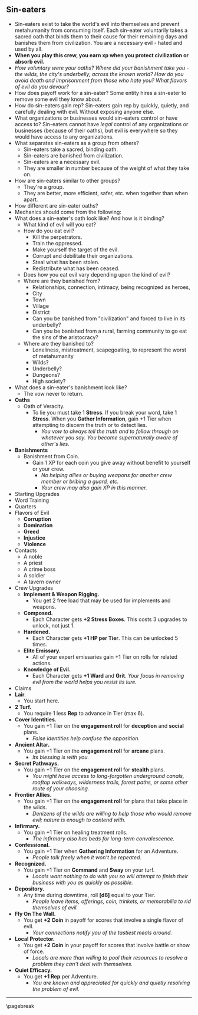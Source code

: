 ## Sin-eaters

* Sin-eaters exist to take the world's evil into themselves and prevent metahumanity from consuming itself. Each sin-eater voluntarily takes a sacred oath that binds them to their cause for their remaining days and banishes them from civilization. You are a necessary evil - hated and used by all.
* **When you play this crew, you earn xp when you protect civilization or absorb evil.**
* *How voluntary were your oaths? Where did your banishment take you - the wilds, the city's underbelly, across the known world? How do you avoid death and imprisonment from those who hate you? What flavors of evil do you devour?*
* How does payoff work for a sin-eater? Some entity hires a sin-eater to remove some evil they know about.
* How do sin-eaters gain rep? Sin-eaters gain rep by quickly, quietly, and carefully dealing with evil. Without exposing anyone else.
* What organizations or businesses would sin-eaters control or have access to? Sin-eaters cannot have *legal* control of any organizations or businesses (because of their oaths), but evil is everywhere so they would have access to any organizations.
* What separates sin-eaters as a group from others?
    * Sin-eaters take a sacred, binding oath.
    * Sin-eaters are banished from civilization.
    * Sin-eaters are a necessary evil.
    * They are smaller in number because of the weight of what they take on.
* How are sin-eaters similar to other groups?
    * They're a group.
    * They are better, more efficient, safer, etc. when together than when apart.
* How different are sin-eater oaths?
* Mechanics should come from the following:
* What does a sin-eater's oath look like? And how is it binding?
    * What kind of evil will you eat?
    * How do you eat evil?
        * Kill the perpetrators.
        * Train the oppressed.
        * Make yourself the target of the evil.
        * Corrupt and debilitate their organizations.
        * Steal what has been stolen.
        * Redistribute what has been ceased.
    * Does how you eat evil vary depending upon the kind of evil?
    * Where are they banished from?
        * Relationships, connection, intimacy, being recognized as heroes,
        * City
        * Town
        * Village
        * District
        * Can you be banished from "civilization" and forced to live in its underbelly?
        * Can you be banished from a rural, farming community to go eat the sins of the aristocracy?
    * Where are they banished to?
        * Loneliness, mistreatment, scapegoating, to represent the worst of metahumanity
        * Wilds?
        * Underbelly?
        * Dungeons?
        * High society?
* What does a sin-eater's banishment look like?
    * The vow never to return.
* **Oaths**
    * Oath of Veracity.
        * To lie you must take 1 **Stress**. If you break your word, take 1 **Stress**. When you **Gather Information**, gain +1 Tier when attempting to discern the truth or to detect lies.
            * *You vow to always tell the truth and to follow through on whatever you say. You become supernaturally aware of other's lies.*
* **Banishments**
    * Banishment from Coin.
        * Gain 1 XP for each coin you give away without benefit to yourself or your crew.
            * *No helping allies or buying weapons for another crew member or bribing a guard, etc.*
            * *Your crew may also gain XP in this manner.*
* Starting Upgrades
* Word Training
* Quarters
* Flavors of Evil
    * **Corruption**
    * **Domination**
    * **Greed**
    * **Injustice**
    * **Violence**
* Contacts
    * A noble
    * A priest
    * A crime boss
    * A soldier
    * A tavern owner
* Crew Upgrades
    * **Implement & Weapon Rigging.**
        * You get 2 free load that may be used for implements and weapons.
    * **Composed.**
        * Each Character gets **+2 Stress Boxes**. This costs 3 upgrades to unlock, not just 1.
    * **Hardened.**
        * Each Character gets **+1 HP per Tier**. This can be unlocked 5 times.
    * **Elite Emissary.**
        * All of your expert emissaries gain +1 Tier on rolls for related actions.
    * **Knowledge of Evil.**
        * Each Character gets **+1 Ward** and **Grit**. *Your focus in removing evil from the world helps you resist its lure.*
* Claims
* **Lair**.
    * You start here.
* **2 Turf.**
    * You require 1 less **Rep** to advance in Tier (max 6).
* **Cover Identities.**
    * You gain +1 Tier on the **engagement roll** for **deception** and **social** plans.
        * *False identities help confuse the opposition.*
* **Ancient Altar.**
    * You gain +1 Tier on the **engagement roll** for **arcane** plans.
        * *Its blessing is with you.*
* **Secret Pathways.**
    * You gain +1 Tier on the **engagement roll** for **stealth** plans.
        * *You might have access to long-forgotten underground canals, rooftop walkways, wilderness trails, forest paths, or some other route of your choosing.*
* **Frontier Allies.**
    * You gain +1 Tier on the **engagement roll** for plans that take place in the wilds.
        * *Denizens of the wilds are willing to help those who would remove evil; nature is enough to contend with.*
* **Infirmary.**
    * You gain +1 Tier on healing treatment rolls.
        * *The infirmary also has beds for long-term convalescence.*
* **Confessional.**
    * You gain +1 Tier when **Gathering Information** for an Adventure.
        * *People talk freely when it won't be repeated.*
* **Recognized.**
    * You gain +1 Tier on **Command** and **Sway** on your turf.
        * *Locals want nothing to do with you so will attempt to finish their business with you as quickly as possible.*
* **Depository.**
    * Any time during downtime, roll **[d6]** equal to your Tier.
        * *People leave items, offerings, coin, trinkets, or memorabilia to rid themselves of evil.*
* **Fly On The Wall.**
    * You get **+2 Coin** in payoff for scores that involve a single flavor of evil.
        * *Your connections notify you of the tastiest meals around.*
* **Local Protector.**
    * You get **+2 Coin** in your payoff for scores that involve battle or show of force.
        * *Locals are more than willing to pool their resources to resolve a problem they can't deal with themselves.*
* **Quiet Efficacy.**
    * You get **+1 Rep** per Adventure.
        * *You are known and appreciated for quickly and quietly resolving the problem of evil.*

* * * * * * * * * * * * * * * * * * * * * * * * * * * * * * * * * * * * * * * *

\pagebreak
